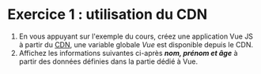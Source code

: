 # Exercice 1 : utilisation du CDN

1. En vous appuyant sur l'exemple du cours, créez une application Vue JS à partir du [CDN](https://unpkg.com/vue@3.5.4/dist/vue.global.js), une variable globale *Vue* est disponible depuis le CDN.
2. Affichez les informations suivantes ci-après ***nom, prénom et âge*** à partir des données définies dans la partie dédié à Vue.